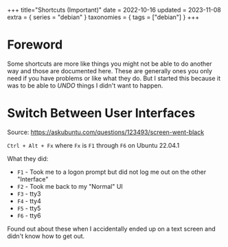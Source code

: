 +++
title="Shortcuts (Important)"
date = 2022-10-16
updated = 2023-11-08
extra = { series = "debian" }
taxonomies = { tags = ["debian"] }
+++

# Foreword

Some shortcuts are more like things you might not be able to do another way and those are documented here.
These are generally ones you only need if you have problems or like what they do.
But I started this because it was to be able to _UNDO_ things I didn't want to happen.

# Switch Between User Interfaces

Source: <https://askubuntu.com/questions/123493/screen-went-black>

`Ctrl + Alt + Fx` where `Fx` is `F1` through `F6` on Ubuntu 22.04.1

What they did:

- `F1` - Took me to a logon prompt but did not log me out on the other "Interface"
- `F2` - Took me back to my "Normal" UI
- `F3` - tty3
- `F4` - tty4
- `F5` - tty5
- `F6` - tty6

Found out about these when I accidentally ended up on a text screen and didn't know how to get out.
